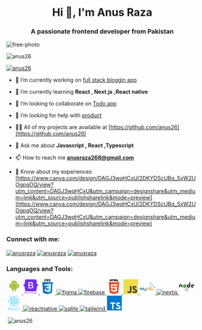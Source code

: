   <h1 align="center">Hi 👋, I'm Anus Raza</h1>
<h3 align="center">A passionate frontend developer from Pakistan</h3>
<img src="https://img.freepik.com/free-photo/person-front-computer-working-html_23-2150040412.jpg" alt="free-photo">
<p align="left"> <img src="https://komarev.com/ghpvc/?username=anus26&label=Profile%20views&color=0e75b6&style=flat" alt="anus26" /> </p>

<p align="left"> <a href="https://github.com/ryo-ma/github-profile-trophy"><img src="https://github-profile-trophy.vercel.app/?username=anus26" alt="anus26" /></a> </p>

- 🔭 I’m currently working on [full stack bloggin app]((https://comment-react.vercel.app/))

- 🌱 I’m currently learning **React , Next.js ,React native**

- 👯 I’m looking to collaborate on [Todo app](https://todo-taupe-theta-30.vercel.app/)

- 🤝 I’m looking for help with [product](https://anus26.github.io/products/)

- 👨‍💻 All of my projects are available at [https://github.com/anus26](https://github.com/anus26)

- 💬 Ask me about **Javascript , React ,Typescript**

- 📫 How to reach me **anusraza268@gmail.com**

- 📄 Know about my experiences [https://www.canva.com/design/DAGJ3wqHCxU/2DKYDScUBq_SxW2UOgpgOQ/view?utm_content=DAGJ3wqHCxU&utm_campaign=designshare&utm_medium=link&utm_source=publishsharelink&mode=preview](https://www.canva.com/design/DAGJ3wqHCxU/2DKYDScUBq_SxW2UOgpgOQ/view?utm_content=DAGJ3wqHCxU&utm_campaign=designshare&utm_medium=link&utm_source=publishsharelink&mode=preview)

<h3 align="left">Connect with me:</h3>
<p align="left">
<a href="https://twitter.com/anusraza" target="blank"><img align="center" src="https://raw.githubusercontent.com/rahuldkjain/github-profile-readme-generator/master/src/images/icons/Social/twitter.svg" alt="anusraza" height="30" width="40" /></a>
<a href="https://linkedin.com/in/anusraza" target="blank"><img align="center" src="https://raw.githubusercontent.com/rahuldkjain/github-profile-readme-generator/master/src/images/icons/Social/linked-in-alt.svg" alt="anusraza" height="30" width="40" /></a>
<a href="https://stackoverflow.com/users/anusraza" target="blank"><img align="center" src="https://raw.githubusercontent.com/rahuldkjain/github-profile-readme-generator/master/src/images/icons/Social/stack-overflow.svg" alt="anusraza" height="30" width="40" /></a>
</p>

<h3 align="left">Languages and Tools:</h3>
<p align="left"> <a href="https://developer.android.com" target="_blank" rel="noreferrer"> <img src="https://raw.githubusercontent.com/devicons/devicon/master/icons/android/android-original-wordmark.svg" alt="android" width="40" height="40"/> </a> <a href="https://getbootstrap.com" target="_blank" rel="noreferrer"> <img src="https://raw.githubusercontent.com/devicons/devicon/master/icons/bootstrap/bootstrap-plain-wordmark.svg" alt="bootstrap" width="40" height="40"/> </a> <a href="https://www.w3schools.com/css/" target="_blank" rel="noreferrer"> <img src="https://raw.githubusercontent.com/devicons/devicon/master/icons/css3/css3-original-wordmark.svg" alt="css3" width="40" height="40"/> </a> <a href="https://www.figma.com/" target="_blank" rel="noreferrer"> <img src="https://www.vectorlogo.zone/logos/figma/figma-icon.svg" alt="figma" width="40" height="40"/> </a> <a href="https://firebase.google.com/" target="_blank" rel="noreferrer"> <img src="https://www.vectorlogo.zone/logos/firebase/firebase-icon.svg" alt="firebase" width="40" height="40"/> </a> <a href="https://www.w3.org/html/" target="_blank" rel="noreferrer"> <img src="https://raw.githubusercontent.com/devicons/devicon/master/icons/html5/html5-original-wordmark.svg" alt="html5" width="40" height="40"/> </a> <a href="https://developer.mozilla.org/en-US/docs/Web/JavaScript" target="_blank" rel="noreferrer"> <img src="https://raw.githubusercontent.com/devicons/devicon/master/icons/javascript/javascript-original.svg" alt="javascript" width="40" height="40"/> </a> <a href="https://www.mysql.com/" target="_blank" rel="noreferrer"> <img src="https://raw.githubusercontent.com/devicons/devicon/master/icons/mysql/mysql-original-wordmark.svg" alt="mysql" width="40" height="40"/> </a> <a href="https://nextjs.org/" target="_blank" rel="noreferrer"> <img src="https://cdn.worldvectorlogo.com/logos/nextjs-2.svg" alt="nextjs" width="40" height="40"/> </a> <a href="https://nodejs.org" target="_blank" rel="noreferrer"> <img src="https://raw.githubusercontent.com/devicons/devicon/master/icons/nodejs/nodejs-original-wordmark.svg" alt="nodejs" width="40" height="40"/> </a> <a href="https://reactjs.org/" target="_blank" rel="noreferrer"> <img src="https://raw.githubusercontent.com/devicons/devicon/master/icons/react/react-original-wordmark.svg" alt="react" width="40" height="40"/> </a> <a href="https://reactnative.dev/" target="_blank" rel="noreferrer"> <img src="https://reactnative.dev/img/header_logo.svg" alt="reactnative" width="40" height="40"/> </a> <a href="https://www.sqlite.org/" target="_blank" rel="noreferrer"> <img src="https://www.vectorlogo.zone/logos/sqlite/sqlite-icon.svg" alt="sqlite" width="40" height="40"/> </a> <a href="https://tailwindcss.com/" target="_blank" rel="noreferrer"> <img src="https://www.vectorlogo.zone/logos/tailwindcss/tailwindcss-icon.svg" alt="tailwind" width="40" height="40"/> </a> <a href="https://www.typescriptlang.org/" target="_blank" rel="noreferrer"> <img src="https://raw.githubusercontent.com/devicons/devicon/master/icons/typescript/typescript-original.svg" alt="typescript" width="40" height="40"/> </a> </p>

<p>&nbsp;<img align="center" src="https://github-readme-stats.vercel.app/api?username=anus26&show_icons=true&locale=en" alt="anus26" /></p>






